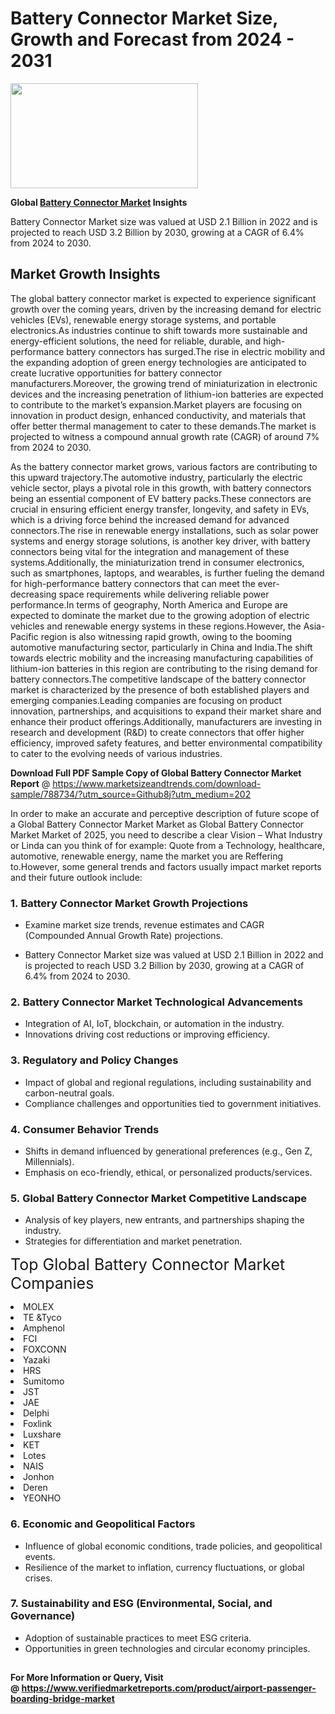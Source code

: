 <H1>Battery Connector Market Size, Growth and Forecast from 2024 - 2031</H1><img class="aligncenter size-medium wp-image-584254" src="https://thirdeyenews.in/wp-content/uploads/2024/09/Global-Market-Research-300x168.jpeg" alt="" width="300" height="168" /><p><strong>Global&nbsp;<a href="https://www.marketsizeandtrends.com/download-sample/788734/?utm_source=Github8j?utm_medium=202">Battery Connector Market</a> Insights</strong></p><p>Battery Connector Market size was valued at USD 2.1 Billion in 2022 and is projected to reach USD 3.2 Billion by 2030, growing at a CAGR of 6.4% from 2024 to 2030.</p><p><h2>Market Growth Insights</h2> <p>The global battery connector market is expected to experience significant growth over the coming years, driven by the increasing demand for electric vehicles (EVs), renewable energy storage systems, and portable electronics.As industries continue to shift towards more sustainable and energy-efficient solutions, the need for reliable, durable, and high-performance battery connectors has surged.The rise in electric mobility and the expanding adoption of green energy technologies are anticipated to create lucrative opportunities for battery connector manufacturers.Moreover, the growing trend of miniaturization in electronic devices and the increasing penetration of lithium-ion batteries are expected to contribute to the market’s expansion.Market players are focusing on innovation in product design, enhanced conductivity, and materials that offer better thermal management to cater to these demands.The market is projected to witness a compound annual growth rate (CAGR) of around 7% from 2024 to 2030.</p> <p>As the battery connector market grows, various factors are contributing to this upward trajectory.The automotive industry, particularly the electric vehicle sector, plays a pivotal role in this growth, with battery connectors being an essential component of EV battery packs.These connectors are crucial in ensuring efficient energy transfer, longevity, and safety in EVs, which is a driving force behind the increased demand for advanced connectors.The rise in renewable energy installations, such as solar power systems and energy storage solutions, is another key driver, with battery connectors being vital for the integration and management of these systems.Additionally, the miniaturization trend in consumer electronics, such as smartphones, laptops, and wearables, is further fueling the demand for high-performance battery connectors that can meet the ever-decreasing space requirements while delivering reliable power performance.In terms of geography, North America and Europe are expected to dominate the market due to the growing adoption of electric vehicles and renewable energy systems in these regions.However, the Asia-Pacific region is also witnessing rapid growth, owing to the booming automotive manufacturing sector, particularly in China and India.The shift towards electric mobility and the increasing manufacturing capabilities of lithium-ion batteries in this region are contributing to the rising demand for battery connectors.The competitive landscape of the battery connector market is characterized by the presence of both established players and emerging companies.Leading companies are focusing on product innovation, partnerships, and acquisitions to expand their market share and enhance their product offerings.Additionally, manufacturers are investing in research and development (R&D) to create connectors that offer higher efficiency, improved safety features, and better environmental compatibility to cater to the evolving needs of various industries.</p> <p><span class=""><strong>Download Full PDF Sample Copy of Global Battery Connector Market Report</strong> @ <a href="https://www.marketsizeandtrends.com/download-sample/788734/?utm_source=Github8j?utm_medium=202" target="_blank">https://www.marketsizeandtrends.com/download-sample/788734/?utm_source=Github8j?utm_medium=202</a></span></p><p>In order to make an accurate and perceptive description of future scope of a Global&nbsp;Battery Connector Market Market as Global&nbsp;Battery Connector Market Market of 2025, you need to describe a clear Vision &ndash; What Industry or Linda can you think of for example: Quote from a Technology, healthcare, automotive, renewable energy, name the market you are Reffering to.However, some general trends and factors usually impact market reports and their future outlook include:</p><h3>1.&nbsp;<strong>Battery Connector Market Growth Projections</strong></h3><ul><li>Examine market size trends, revenue estimates and CAGR (Compounded Annual Growth Rate) projections.</li><li><p>Battery Connector Market size was valued at USD 2.1 Billion in 2022 and is projected to reach USD 3.2 Billion by 2030, growing at a CAGR of 6.4% from 2024 to 2030.</p></li></ul><h3>2.&nbsp;<strong>Battery Connector Market Technological Advancements</strong></h3><ul><li>Integration of AI, IoT, blockchain, or automation in the industry.</li><li>Innovations driving cost reductions or improving efficiency.</li></ul><h3>3.&nbsp;<strong>Regulatory and Policy Changes</strong></h3><ul><li>Impact of global and regional regulations, including sustainability and carbon-neutral goals.</li><li>Compliance challenges and opportunities tied to government initiatives.</li></ul><h3>4.&nbsp;<strong>Consumer Behavior Trends</strong></h3><ul><li>Shifts in demand influenced by generational preferences (e.g., Gen Z, Millennials).</li><li>Emphasis on eco-friendly, ethical, or personalized products/services.</li></ul><h3>5.&nbsp;<strong>Global Battery Connector Market Competitive Landscape</strong></h3><ul><li>Analysis of key players, new entrants, and partnerships shaping the industry.</li><li>Strategies for differentiation and market penetration.</li></ul><p data-pm-slice="1 1 []"><span style="color: inherit; font-family: inherit; font-size: 25px;">Top Global Battery Connector Market Companies</span></p><div class="" data-test-id=""><p><li>MOLEX</li><li> TE &Tyco</li><li> Amphenol</li><li> FCI</li><li> FOXCONN</li><li> Yazaki</li><li> HRS</li><li> Sumitomo</li><li> JST</li><li> JAE</li><li> Delphi</li><li> Foxlink</li><li> Luxshare</li><li> KET</li><li> Lotes</li><li> NAIS</li><li> Jonhon</li><li> Deren</li><li> YEONHO</li></p></div><h3>6.&nbsp;<strong>Economic and Geopolitical Factors</strong></h3><ul><li>Influence of global economic conditions, trade policies, and geopolitical events.</li><li>Resilience of the market to inflation, currency fluctuations, or global crises.</li></ul><h3>7.&nbsp;<strong>Sustainability and ESG (Environmental, Social, and Governance)</strong></h3><ul><li>Adoption of sustainable practices to meet ESG criteria.</li><li>Opportunities in green technologies and circular economy principles.</li></ul><h2><strong style="font-size: 14px;">For More Information or Query, Visit @&nbsp;</strong><a style="background-color: #ffffff; font-size: 14px;" href="https://www.marketsizeandtrends.com/report/battery-connector-market/" target="_blank">https://www.verifiedmarketreports.com/product/airport-passenger-boarding-bridge-market</a></h2>